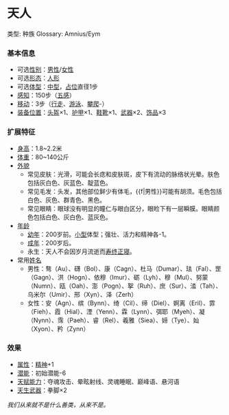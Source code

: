 # 天人

类型: 种族
Glossary: Amnius/Eym

### 基本信息

- 可选[性别](https://www.notion.so/1b3d619a067b806b8d7afecd6a1b5c36?pvs=21)：[男性](%E7%94%B7%E6%80%A7%201b3d619a067b80e0ad15f2bfd36db04d.md)/[女性](%E5%A5%B3%E6%80%A7%201b3d619a067b802a8f06c0c16b6a2e16.md)
- 可选[形态](https://www.notion.so/1b3d619a067b800ea0fadde7abc3ff91?pvs=21)：[人形](%E4%BA%BA%E5%BD%A2%201b4d619a067b80779865d7771ca62fbd.md)
- 可选[体型](https://www.notion.so/1b3d619a067b8088832ae7bd3d7333df?pvs=21)：[中型](%E4%B8%AD%E5%9E%8B%201b4d619a067b803f9d27cc385878526d.md)，[占位](https://www.notion.so/1b3d619a067b804e8195d876ec9d0551?pvs=21)直径1步
- [感知](https://www.notion.so/1b3d619a067b8065b638d07dd11eb74b?pvs=21)：150步（[五感](%E4%BA%94%E6%84%9F%201b4d619a067b809c9dc4c83d8f60e0aa.md)）
- [移动](https://www.notion.so/1b3d619a067b809a974ac608bbb4fb54?pvs=21)：3步（[行走](%E8%A1%8C%E8%B5%B0%201b4d619a067b8005b978e9ee9f6a3ec9.md)、[游泳](%E6%B8%B8%E6%B3%B3%201b4d619a067b802699b8e56f843c0b56.md)、[攀爬](%E6%94%80%E7%88%AC%201b4d619a067b80e7a16be79fb98f55b7.md)-）
- [装备位置](https://www.notion.so/1b3d619a067b80369463de062aa239bb?pvs=21)：[头盔](https://www.notion.so/1b3d619a067b803b96f6f5cd75b737d6?pvs=21)×1、[护甲](https://www.notion.so/1b3d619a067b8095b845ca40a26a2b8f?pvs=21)×1、[鞋靴](https://www.notion.so/1b3d619a067b808c8c4fe1a5246a656b?pvs=21)×1、[武器](https://www.notion.so/1b3d619a067b80529a70eee1166b41ef?pvs=21)×2、[饰品](https://www.notion.so/1b3d619a067b8007b62ec0597aadddb2?pvs=21)×3

### 扩展特征

- [身高](https://www.notion.so/1b3d619a067b8074a90ff9e90fd2a05a?pvs=21)：1.8~2.2米
- [体重](https://www.notion.so/1b3d619a067b8044ac61c5f9b7a356e8?pvs=21)：80~140公斤
- [外貌](https://www.notion.so/1b3d619a067b808ca875f766c5817acd?pvs=21)
    - 常见皮肤：光滑，可能会长痣和皮肤斑，皮下有流动的脉络状光晕。肤色包括灰白色、灰蓝色、靛蓝色。
    - 常见毛发：头发，其他部位鲜少有体毛，{{f|男性}}可能有胡须。毛色包括白色、灰色、群青色、黑色。
    - 常见眼睛：眼球没有明显的瞳仁与眼白区分，眼睑下有一层瞬膜。眼睛颜色包括白色、灰白色、蓝灰色。
- [年龄](https://www.notion.so/1b3d619a067b8032bc05cba46ed99b5d?pvs=21)
    - [幼年](https://www.notion.so/1b3d619a067b80b28464e8d22ceafaef?pvs=21)：200岁前。[小型](%E5%B0%8F%E5%9E%8B%201b4d619a067b8010bd07e9075b8f71f2.md)体型；强壮、活力和精神各-1。
    - [成年](https://www.notion.so/1b3d619a067b80149cc0da48bd4f4eba?pvs=21)：200岁后。
    - 永生：天人不会因岁月流逝而[寿终正寝](https://www.notion.so/1b4d619a067b80268740df18f1ecd8b6?pvs=21)。
- 常用[姓名](https://www.notion.so/1b3d619a067b80b98261cc243e5fffde?pvs=21)
    - 男性：骜（Au）、礴（Bol）、康（Cagn）、杜马（Dumar）、珐（Fal）、罡（Gagn）、洪（Hogn）、依穆（Imur）、砺（Lyh）、穆（Mul）、努蒙（Numn）、瓯（Oah）、澎（Pogn）、挐（Ruh）、庶（Sur）、涾（Tah）、乌米尔（Umir）、邢（Xyn）、泽（Zerh）
    - 女性：安（Agn）、缤（Bynn）、绮（Cil）、缔（Diel）、婀离（Eril）、霏（Fieh）、霞（Hial）、湮（Yenn）、霖（Lynn）、弭耶（Myeh）、凝（Nynn）、霈（Paeh）、睿（Rel）、羲雅（Siea）、媂（Tye）、奾（Xyon）、矜（Zynn）

### 效果

- [属性](https://www.notion.so/1b3d619a067b804ca28edff3c446c0da?pvs=21)：[精神](https://www.notion.so/1b3d619a067b800a8da5d96dd60be2b1?pvs=21)+1
- [潜能](https://www.notion.so/1b3d619a067b80c2bdb4c721adc30021?pvs=21)：初始潜能-6
- [天赋能力](https://www.notion.so/1b3d619a067b805aa8e3e8012ea14e4e?pvs=21)：夺魂攻击、晕眩射线、灵魂睡眠、巅峰语、悬河语
- [天生武器](https://www.notion.so/1b3d619a067b8074bdb4e62b06caebf6?pvs=21)：拳脚×2

*我们从来就不是什么善类，从来不是。*